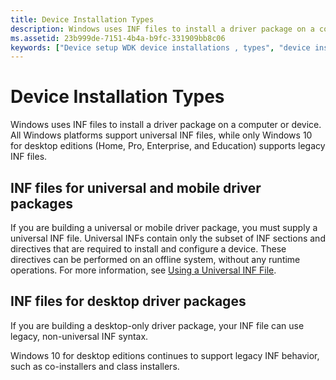 ```yaml
---
title: Device Installation Types
description: Windows uses INF files to install a driver package on a computer or device. All Windows platforms support universal INF files, while only Windows 10 for desktop editions (Home, Pro, Enterprise, and Education) supports legacy INF files.
ms.assetid: 23b999de-7151-4b4a-b9fc-331909bb8c06
keywords: ["Device setup WDK device installations , types", "device installations WDK , types", "installing devices WDK , types", "server-side installations WDK device installations", "client-side installations WDK device installations"]
---
```


# Device Installation Types


Windows uses INF files to install a driver package on a computer or device. All Windows platforms support universal INF files, while only Windows 10 for desktop editions (Home, Pro, Enterprise, and Education) supports legacy INF files.

## INF files for universal and mobile driver packages


If you are building a universal or mobile driver package, you must supply a universal INF file. Universal INFs contain only the subset of INF sections and directives that are required to install and configure a device. These directives can be performed on an offline system, without any runtime operations. For more information, see [Using a Universal INF File](using-a-configurable-inf-file.md).

## INF files for desktop driver packages


If you are building a desktop-only driver package, your INF file can use legacy, non-universal INF syntax.

Windows 10 for desktop editions continues to support legacy INF behavior, such as co-installers and class installers.

 

 





